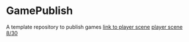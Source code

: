 # GamePublish
A template repository to publish games
[link to player scene](player_scene)
[player scene 8/30](player_scene_8_30/)